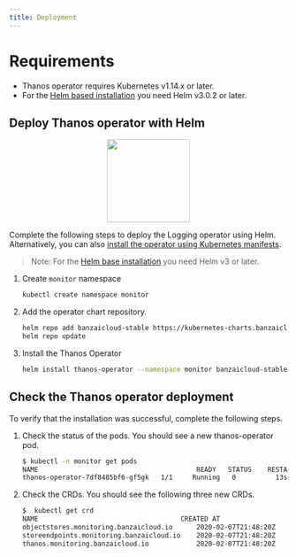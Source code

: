 ```yaml
---
title: Deployment
---
```


# Requirements

- Thanos operator requires Kubernetes v1.14.x or later.
- For the [Helm based installation](#deploy-thanos-operator-with-helm) you need Helm v3.0.2 or later.


## Deploy Thanos operator with Helm

<p align="center"><img src="../img/logo/helm.svg" width="150"></p>

Complete the following steps to deploy the Logging operator using Helm. Alternatively, you can also [install the operator using Kubernetes manifests](#FIXME).
> Note: For the [Helm base installation](#deploy-thanos-operator-with-helm) you need Helm v3 or later.


1. Create `monitor` namespace
    ```bash
    kubectl create namespace monitor
    ```
1. Add the operator chart repository.
    ```bash
    helm repo add banzaicloud-stable https://kubernetes-charts.banzaicloud.com
    helm repo update
    ```
1. Install the Thanos Operator
    ```bash
    helm install thanos-operator --namespace monitor banzaicloud-stable/thanos-operator
    ```

## Check the Thanos operator deployment

To verify that the installation was successful, complete the following steps.

1. Check the status of the pods. You should see a new thanos-operator pod.
    ```bash
    $ kubectl -n monitor get pods
    NAME                                        READY   STATUS    RESTARTS   AGE
    thanos-operator-7df8485bf6-gf5gk   1/1     Running   0          13s
    ```
1. Check the CRDs. You should see the following three new CRDs.
    ```bash
    $  kubectl get crd
    NAME                                    CREATED AT
    objectstores.monitoring.banzaicloud.io      2020-02-07T21:48:20Z
    storeendpoints.monitoring.banzaicloud.io    2020-02-07T21:48:20Z
    thanos.monitoring.banzaicloud.io            2020-02-07T21:48:20Z
    ```
